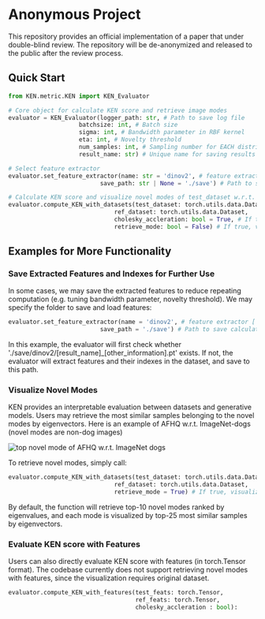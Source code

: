 # Anonymous Project

This repository provides an official implementation of a paper that under double-blind review. The repository will be de-anonymized and released to the public after the review process.

## Quick Start
```python 
from KEN.metric.KEN import KEN_Evaluator

# Core object for calculate KEN score and retrieve image modes
evaluator = KEN_Evaluator(logger_path: str, # Path to save log file
                    batchsize: int, # Batch size
                    sigma: int, # Bandwidth parameter in RBF kernel
                    eta: int, # Novelty threshold
                    num_samples: int, # Sampling number for EACH distribution
                    result_name: str) # Unique name for saving results

# Select feature extractor
evaluator.set_feature_extractor(name: str = 'dinov2', # feature extractor ['inception', 'dinov2', 'clip']
                          save_path: str | None = './save') # Path to save calculated features for reuse

# Calculate KEN score and visualize novel modes of test_dataset w.r.t. ref_dataset
evaluator.compute_KEN_with_datasets(test_dataset: torch.utils.data.Dataset,
                              ref_dataset: torch.utils.data.Dataset,
                              cholesky_accleration: bool = True, # If true, enable Cholesky acceleration
                              retrieve_mode: bool = False) # If true, visualize top novel modes, save to './visuals/modes/' by default
```

## Examples for More Functionality
### Save Extracted Features and Indexes for Further Use
In some cases, we may save the extracted features to reduce repeating computation (e.g. tuning bandwidth parameter, novelty threshold). We may specify the folder to save and load features:
```python
evaluator.set_feature_extractor(name = 'dinov2', # feature extractor ['inception', 'dinov2', 'clip']
                          save_path = './save') # Path to save calculated features for reuse
```
In this example, the evaluator will first check whether './save/dinov2/[result_name]_[other_information].pt' exists. If not, the evaluator will extract features and their indexes in the dataset, and save to this path.

### Visualize Novel Modes
KEN provides an interpretable evaluation between datasets and generative models. Users may retrieve the most similar samples belonging to the novel modes by eigenvectors. Here is an example of AFHQ w.r.t. ImageNet-dogs (novel modes are non-dog images)

![top novel mode of AFHQ w.r.t. ImageNet dogs](./media/summary.png)

To retrieve novel modes, simply call:
```python
evaluator.compute_KEN_with_datasets(test_dataset: torch.utils.data.Dataset,
                              ref_dataset: torch.utils.data.Dataset,
                              retrieve_mode = True) # If true, visualize top novel modes, save to './visuals/modes/' by default
```
By default, the function will retrieve top-10 novel modes ranked by eigenvalues, and each mode is visualized by top-25 most similar samples by eigenvectors.

### Evaluate KEN score with Features
Users can also directly evaluate KEN score with features (in torch.Tensor format). The codebase currently does not support retrieving novel modes with features, since the visualization requires original dataset.
```python
evaluator.compute_KEN_with_features(test_feats: torch.Tensor, 
                                    ref_feats: torch.Tensor, 
                                    cholesky_accleration : bool):
```